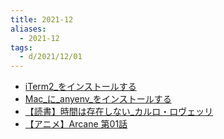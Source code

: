 ```yaml
---
title: 2021-12
aliases:
  - 2021-12
tags:
  - d/2021/12/01
---
```


- [iTerm2_をインストールする](../10/30/iTerm2_をインストールする.md)
- [Mac_に_anyenv_をインストールする](10/Mac_に_anyenv_をインストールする.md)
- [【読書】時間は存在しない_カルロ・ロヴェッリ](public/d/2021/12/16/【読書】時間は存在しない_カルロ・ロヴェッリ.md)
- [【アニメ】Arcane 第01話](26/【アニメ】Arcane%20第01話.md)
